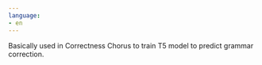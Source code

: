 ```yaml
---
language:
- en
---
```

Basically used in Correctness Chorus to train T5 model to predict grammar correction.
